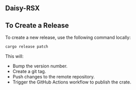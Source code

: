 ## Daisy-RSX

## To Create a Release

To create a new release, use the following command locally:

```sh
cargo release patch
```

This will:

- Bump the version number.
- Create a git tag.
- Push changes to the remote repository.
- Trigger the GitHub Actions workflow to publish the crate.